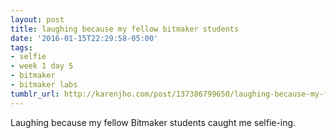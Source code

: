 ```yaml
---
layout: post
title: laughing because my fellow bitmaker students
date: '2016-01-15T22:29:58-05:00'
tags:
- selfie
- week 1 day 5
- bitmaker
- bitmaker labs
tumblr_url: http://karenjho.com/post/137386799650/laughing-because-my-fellow-bitmaker-students
---
```

Laughing because my fellow Bitmaker students caught me selfie-ing.
